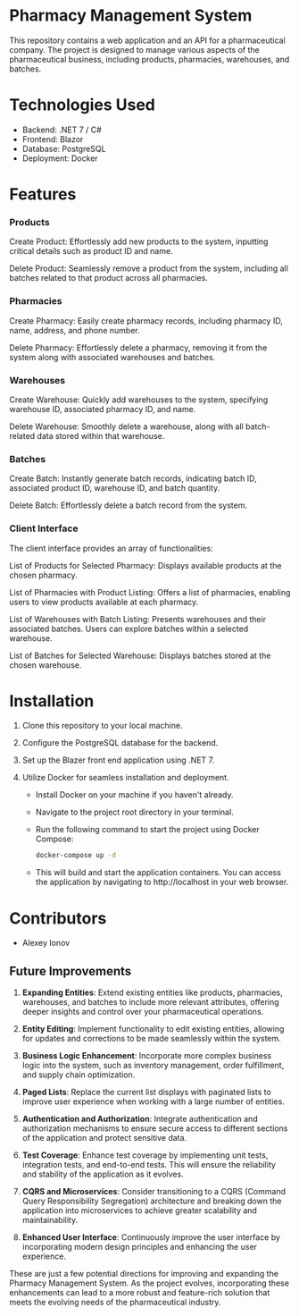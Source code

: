 # Pharmacy Management System
This repository contains a web application and an API for a pharmaceutical company. The project is designed to manage various aspects of the pharmaceutical business, including products, pharmacies, warehouses, and batches.

# Technologies Used
* Backend: .NET 7 / C#
* Frontend: Blazor
* Database: PostgreSQL
* Deployment: Docker

# Features
### Products
Create Product: Effortlessly add new products to the system, inputting critical details such as product ID and name.

Delete Product: Seamlessly remove a product from the system, including all batches related to that product across all pharmacies.

### Pharmacies
Create Pharmacy: Easily create pharmacy records, including pharmacy ID, name, address, and phone number.

Delete Pharmacy: Effortlessly delete a pharmacy, removing it from the system along with associated warehouses and batches.

### Warehouses
Create Warehouse: Quickly add warehouses to the system, specifying warehouse ID, associated pharmacy ID, and name.

Delete Warehouse: Smoothly delete a warehouse, along with all batch-related data stored within that warehouse.

### Batches
Create Batch: Instantly generate batch records, indicating batch ID, associated product ID, warehouse ID, and batch quantity.

Delete Batch: Effortlessly delete a batch record from the system.

### Client Interface
The client interface provides an array of functionalities:

List of Products for Selected Pharmacy: Displays available products at the chosen pharmacy.

List of Pharmacies with Product Listing: Offers a list of pharmacies, enabling users to view products available at each pharmacy.

List of Warehouses with Batch Listing: Presents warehouses and their associated batches. Users can explore batches within a selected warehouse.

List of Batches for Selected Warehouse: Displays batches stored at the chosen warehouse.

# Installation
1. Clone this repository to your local machine.

2. Configure the PostgreSQL database for the backend.

3. Set up the Blazer front end application using .NET 7.

4. Utilize Docker for seamless installation and deployment.

    - Install Docker on your machine if you haven't already.
    - Navigate to the project root directory in your terminal.
    - Run the following command to start the project using Docker Compose:
    
      ```bash
      docker-compose up -d
      ```
    
    - This will build and start the application containers. You can access the application by navigating to http://localhost in your web browser.
	
# Contributors
* Alexey Ionov

## Future Improvements

1. **Expanding Entities**: Extend existing entities like products, pharmacies, warehouses, and batches to include more relevant attributes, offering deeper insights and control over your pharmaceutical operations.

2. **Entity Editing**: Implement functionality to edit existing entities, allowing for updates and corrections to be made seamlessly within the system.

3. **Business Logic Enhancement**: Incorporate more complex business logic into the system, such as inventory management, order fulfillment, and supply chain optimization.

4. **Paged Lists**: Replace the current list displays with paginated lists to improve user experience when working with a large number of entities.

5. **Authentication and Authorization**: Integrate authentication and authorization mechanisms to ensure secure access to different sections of the application and protect sensitive data.

6. **Test Coverage**: Enhance test coverage by implementing unit tests, integration tests, and end-to-end tests. This will ensure the reliability and stability of the application as it evolves.

7. **CQRS and Microservices**: Consider transitioning to a CQRS (Command Query Responsibility Segregation) architecture and breaking down the application into microservices to achieve greater scalability and maintainability.

8. **Enhanced User Interface**: Continuously improve the user interface by incorporating modern design principles and enhancing the user experience.

These are just a few potential directions for improving and expanding the Pharmacy Management System. As the project evolves, incorporating these enhancements can lead to a more robust and feature-rich solution that meets the evolving needs of the pharmaceutical industry.